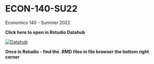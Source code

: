 # ECON-140-SU22
Economics 140 - Summer 2022


**Click here to open in Rstudio Datahub**

[![Datahub](https://img.shields.io/badge/Rstudio-Datahub-blue)](http://r.datahub.berkeley.edu/user-redirect/interact?account=ds-modules&repo=ECON-140-Su22&branch=main)

**Once in Rstudio - find the .RMD files in file browser the bottom right corner**
